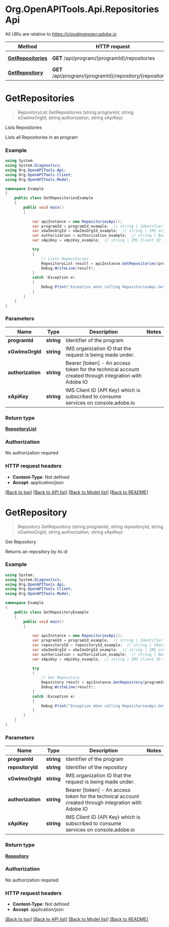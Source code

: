 # Org.OpenAPITools.Api.RepositoriesApi

All URIs are relative to *https://cloudmanager.adobe.io*

Method | HTTP request | Description
------------- | ------------- | -------------
[**GetRepositories**](RepositoriesApi.md#getrepositories) | **GET** /api/program/{programId}/repositories | Lists Repositories
[**GetRepository**](RepositoriesApi.md#getrepository) | **GET** /api/program/{programId}/repository/{repositoryId} | Get Repository


<a name="getrepositories"></a>
# **GetRepositories**
> RepositoryList GetRepositories (string programId, string xGwImsOrgId, string authorization, string xApiKey)

Lists Repositories

Lists all Repositories in an program

### Example
```csharp
using System;
using System.Diagnostics;
using Org.OpenAPITools.Api;
using Org.OpenAPITools.Client;
using Org.OpenAPITools.Model;

namespace Example
{
    public class GetRepositoriesExample
    {
        public void main()
        {
            
            var apiInstance = new RepositoriesApi();
            var programId = programId_example;  // string | Identifier of the program
            var xGwImsOrgId = xGwImsOrgId_example;  // string | IMS organization ID that the request is being made under.
            var authorization = authorization_example;  // string | Bearer [token] - An access token for the technical account created through integration with Adobe IO
            var xApiKey = xApiKey_example;  // string | IMS Client ID (API Key) which is subscribed to consume services on console.adobe.io

            try
            {
                // Lists Repositories
                RepositoryList result = apiInstance.GetRepositories(programId, xGwImsOrgId, authorization, xApiKey);
                Debug.WriteLine(result);
            }
            catch (Exception e)
            {
                Debug.Print("Exception when calling RepositoriesApi.GetRepositories: " + e.Message );
            }
        }
    }
}
```

### Parameters

Name | Type | Description  | Notes
------------- | ------------- | ------------- | -------------
 **programId** | **string**| Identifier of the program | 
 **xGwImsOrgId** | **string**| IMS organization ID that the request is being made under. | 
 **authorization** | **string**| Bearer [token] - An access token for the technical account created through integration with Adobe IO | 
 **xApiKey** | **string**| IMS Client ID (API Key) which is subscribed to consume services on console.adobe.io | 

### Return type

[**RepositoryList**](RepositoryList.md)

### Authorization

No authorization required

### HTTP request headers

 - **Content-Type**: Not defined
 - **Accept**: application/json

[[Back to top]](#) [[Back to API list]](../README.md#documentation-for-api-endpoints) [[Back to Model list]](../README.md#documentation-for-models) [[Back to README]](../README.md)

<a name="getrepository"></a>
# **GetRepository**
> Repository GetRepository (string programId, string repositoryId, string xGwImsOrgId, string authorization, string xApiKey)

Get Repository

Returns an repository by its id

### Example
```csharp
using System;
using System.Diagnostics;
using Org.OpenAPITools.Api;
using Org.OpenAPITools.Client;
using Org.OpenAPITools.Model;

namespace Example
{
    public class GetRepositoryExample
    {
        public void main()
        {
            
            var apiInstance = new RepositoriesApi();
            var programId = programId_example;  // string | Identifier of the program
            var repositoryId = repositoryId_example;  // string | Identifier of the repository
            var xGwImsOrgId = xGwImsOrgId_example;  // string | IMS organization ID that the request is being made under.
            var authorization = authorization_example;  // string | Bearer [token] - An access token for the technical account created through integration with Adobe IO
            var xApiKey = xApiKey_example;  // string | IMS Client ID (API Key) which is subscribed to consume services on console.adobe.io

            try
            {
                // Get Repository
                Repository result = apiInstance.GetRepository(programId, repositoryId, xGwImsOrgId, authorization, xApiKey);
                Debug.WriteLine(result);
            }
            catch (Exception e)
            {
                Debug.Print("Exception when calling RepositoriesApi.GetRepository: " + e.Message );
            }
        }
    }
}
```

### Parameters

Name | Type | Description  | Notes
------------- | ------------- | ------------- | -------------
 **programId** | **string**| Identifier of the program | 
 **repositoryId** | **string**| Identifier of the repository | 
 **xGwImsOrgId** | **string**| IMS organization ID that the request is being made under. | 
 **authorization** | **string**| Bearer [token] - An access token for the technical account created through integration with Adobe IO | 
 **xApiKey** | **string**| IMS Client ID (API Key) which is subscribed to consume services on console.adobe.io | 

### Return type

[**Repository**](Repository.md)

### Authorization

No authorization required

### HTTP request headers

 - **Content-Type**: Not defined
 - **Accept**: application/json

[[Back to top]](#) [[Back to API list]](../README.md#documentation-for-api-endpoints) [[Back to Model list]](../README.md#documentation-for-models) [[Back to README]](../README.md)

